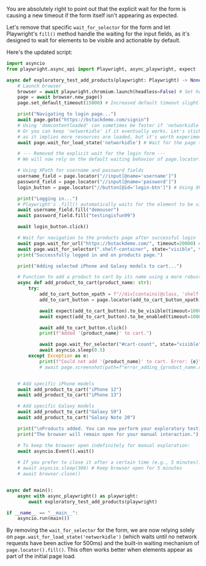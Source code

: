 You are absolutely right to point out that the explicit wait for the form is causing a new timeout if the form itself isn't appearing as expected.

Let's remove that specific `wait_for_selector` for the form and let Playwright's `fill()` method handle the waiting for the input fields, as it's designed to wait for elements to be visible and actionable by default.

Here's the updated script:

```python
import asyncio
from playwright.async_api import Playwright, async_playwright, expect

async def exploratory_test_add_products(playwright: Playwright) -> None:
    # Launch browser
    browser = await playwright.chromium.launch(headless=False) # Set headless=False to see the browser
    page = await browser.new_page()
    page.set_default_timeout(15000) # Increased default timeout slightly to 15 seconds

    print("Navigating to login page...")
    await page.goto("https://bstackdemo.com/signin")
    # Using 'domcontentloaded' can sometimes be faster if 'networkidle' is too slow or never achieved
    # Or you can keep 'networkidle' if it eventually works. Let's stick with networkidle for now
    # as it implies more resources are loaded, but it's worth experimenting if issues persist.
    await page.wait_for_load_state('networkidle') # Wait for the page to be fully loaded

    # --- Removed the explicit wait for the login form ---
    # We will now rely on the default waiting behavior of page.locator.fill() to find the input boxes.

    # Using XPath for username and password fields
    username_field = page.locator("//input[@name='username']")
    password_field = page.locator("//input[@name='password']")
    login_button = page.locator("//button[@id='login-btn']") # Using XPath for the button

    print("Logging in...")
    # Playwright's .fill() automatically waits for the element to be visible, enabled, and editable
    await username_field.fill("demouser")
    await password_field.fill("testingisfun99")

    await login_button.click()

    # Wait for navigation to the products page after successful login
    await page.wait_for_url("https://bstackdemo.com/", timeout=20000) # Increased timeout for navigation
    await page.wait_for_selector(".shelf-container", state="visible", timeout=20000) # Wait for products to load
    print("Successfully logged in and on products page.")

    print("Adding selected iPhone and Galaxy models to cart...")

    # Function to add a product to cart by its name using a more robust XPath
    async def add_product_to_cart(product_name: str):
        try:
            add_to_cart_button_xpath = f"//div[contains(@class, 'shelf-item') and .//p[text()='{product_name}']]/div[contains(@class, 'shelf-item__footer')]//button[contains(@class, 'buy-btn')]"
            add_to_cart_button = page.locator(add_to_cart_button_xpath)

            await expect(add_to_cart_button).to_be_visible(timeout=10000)
            await expect(add_to_cart_button).to_be_enabled(timeout=10000)

            await add_to_cart_button.click()
            print(f"Added '{product_name}' to cart.")

            await page.wait_for_selector("#cart-count", state="visible")
            await asyncio.sleep(0.5)
        except Exception as e:
            print(f"Could not add '{product_name}' to cart. Error: {e}")
            # await page.screenshot(path=f"error_adding_{product_name.replace(' ', '_')}.png")


    # Add specific iPhone models
    await add_product_to_cart("iPhone 12")
    await add_product_to_cart("iPhone 13")

    # Add specific Galaxy models
    await add_product_to_cart("Galaxy S9")
    await add_product_to_cart("Galaxy Note 20")

    print("\nProducts added. You can now perform your exploratory testing.")
    print("The browser will remain open for your manual interaction.")

    # To keep the browser open indefinitely for manual exploration:
    await asyncio.Event().wait()
    
    # If you prefer to close it after a certain time (e.g., 5 minutes):
    # await asyncio.sleep(300) # Keep browser open for 5 minutes
    # await browser.close()


async def main():
    async with async_playwright() as playwright:
        await exploratory_test_add_products(playwright)

if __name__ == "__main__":
    asyncio.run(main())
```

By removing the `wait_for_selector` for the form, we are now relying solely on `page.wait_for_load_state('networkidle')` (which waits until no network requests have been active for 500ms) and the built-in waiting mechanism of `page.locator().fill()`. This often works better when elements appear as part of the initial page load.